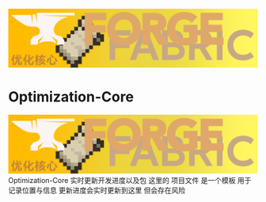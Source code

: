 ![image](https://github.com/SIRT43/Optimization-Core/blob/main/a4.png)
# Optimization-Core
![image](https://github.com/SIRT43/Optimization-Core/blob/main/a4.png)
Optimization-Core 实时更新开发进度以及包
这里的 项目文件 是一个模板 用于记录位置与信息
更新进度会实时更新到这里 但会存在风险
